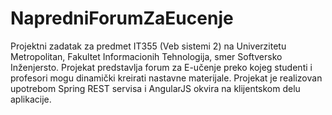# NapredniForumZaEucenje
Projektni zadatak za predmet IT355 (Veb sistemi 2) na Univerzitetu Metropolitan, Fakultet Informacionih Tehnologija, smer Softversko Inženjersto. Projekat predstavlja forum za E-učenje preko kojeg studenti i profesori mogu dinamički kreirati nastavne materijale. Projekat je realizovan upotrebom Spring REST servisa i AngularJS okvira na klijentskom delu aplikacije.
